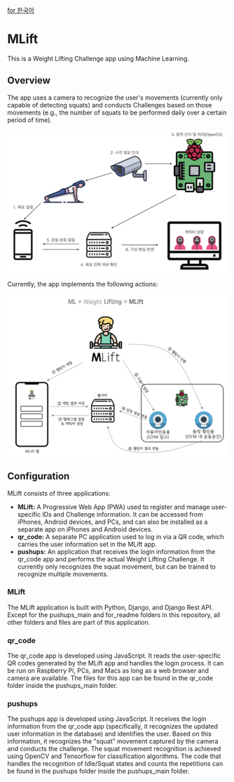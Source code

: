 <a href="https://github.com/abubaman/MLift/blob/main/readme.md">for 한국어</a>

# MLift
This is a Weight Lifting Challenge app using Machine Learning.

## Overview
<p>The app uses a camera to recognize the user's movements (currently only capable of detecting squats) and conducts Challenges based on those movements (e.g., the number of squats to be performed daily over a certain period of time).</p>


<img src="/for_readme/images/main_concept.png"  width="700">
<p>Currently, the app implements the following actions:</p>
<img src="/for_readme/images/mlift_overall.png"  width="700">

## Configuration
<p>MLift consists of three applications:</p>

- <strong>MLift:</strong> A Progressive Web App (PWA) used to register and manage user-specific IDs and Challenge information. It can be accessed from iPhones, Android devices, and PCs, and can also be installed as a separate app on iPhones and Android devices.
- <strong>qr_code:</strong> A separate PC application used to log in via a QR code, which carries the user information set in the MLift app.<br>
- <strong>pushups:</strong> An application that receives the login information from the qr_code app and performs the actual Weight Lifting Challenge. It currently only recognizes the squat movement, but can be trained to recognize multiple movements.

### MLift
The MLift application is built with Python, Django, and Django Rest API. Except for the pushups_main and for_readme folders in this repository, all other folders and files are part of this application.

### qr_code
The qr_code app is developed using JavaScript. It reads the user-specific QR codes generated by the MLift app and handles the login process. It can be run on Raspberry Pi, PCs, and Macs as long as a web browser and camera are available. The files for this app can be found in the qr_code folder inside the pushups_main folder.

### pushups
The pushups app is developed using JavaScript. It receives the login information from the qr_code app (specifically, it recognizes the updated user information in the database) and identifies the user. Based on this information, it recognizes the "squat" movement captured by the camera and conducts the challenge. The squat movement recognition is achieved using OpenCV and Tensorflow for classification algorithms. The code that handles the recognition of Idle/Squat states and counts the repetitions can be found in the pushups folder inside the pushups_main folder.
